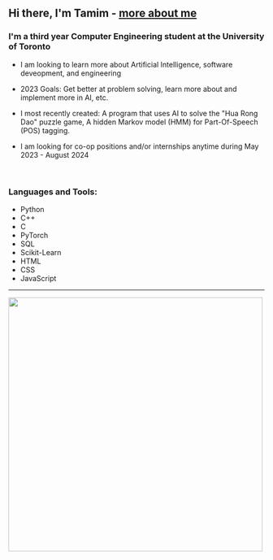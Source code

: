 ## Hi there, I'm Tamim - [more about me][website]

### I'm a third year Computer Engineering student at the University of Toronto 
- I am looking to learn more about Artificial Intelligence, software deveopment, and engineering  
- 2023 Goals: Get better at problem solving, learn more about and implement more in AI, etc.    
  
- I most recently created: A program that uses AI to solve the "Hua Rong Dao" puzzle game, A hidden Markov model (HMM) for Part-Of-Speech (POS) tagging.
- I am looking for co-op positions and/or internships anytime during May 2023  -  August 2024   
  
<br />

### Languages and Tools:
- Python
- C++
- C 
- PyTorch
- SQL
- Scikit-Learn 
- HTML   
- CSS 
- JavaScript 

---

<img src="https://wakatime.com/share/@462c5d36-a0f9-4ab0-8750-3eb2c3418696/ce715228-4eca-439b-a7fc-8da3a5af8337.svg" height = "500" width = "500" />



[website]: https://www.linkedin.com/in/tamim-hasan-4b6432250/
